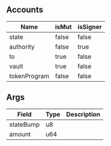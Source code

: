 ## Accounts
|Name|isMut|isSigner|
|--|--|--|
| state | false | false |
| authority | false | true |
| to | true | false |
| vault | true | false |
| tokenProgram | false | false |
## Args
| Field | Type | Description |
|--|--|--|
| stateBump |  u8 | |
| amount |  u64 | |
